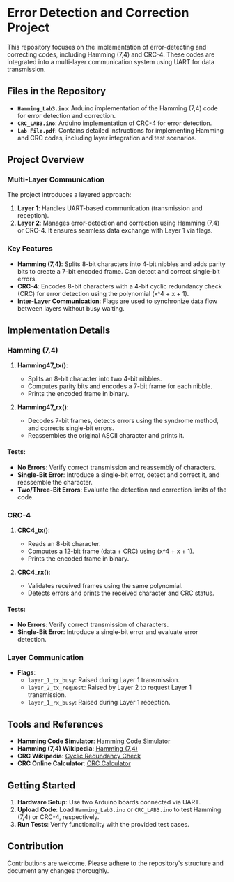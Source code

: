 # Error Detection and Correction Project

This repository focuses on the implementation of error-detecting and correcting codes, including Hamming (7,4) and CRC-4. These codes are integrated into a multi-layer communication system using UART for data transmission.

## Files in the Repository

- **`Hamming_Lab3.ino`**: Arduino implementation of the Hamming (7,4) code for error detection and correction.
- **`CRC_LAB3.ino`**: Arduino implementation of CRC-4 for error detection.
- **`Lab File.pdf`**: Contains detailed instructions for implementing Hamming and CRC codes, including layer integration and test scenarios.

## Project Overview

### Multi-Layer Communication
The project introduces a layered approach:
1. **Layer 1**: Handles UART-based communication (transmission and reception).
2. **Layer 2**: Manages error-detection and correction using Hamming (7,4) or CRC-4. It ensures seamless data exchange with Layer 1 via flags.

### Key Features
- **Hamming (7,4)**: Splits 8-bit characters into 4-bit nibbles and adds parity bits to create a 7-bit encoded frame. Can detect and correct single-bit errors.
- **CRC-4**: Encodes 8-bit characters with a 4-bit cyclic redundancy check (CRC) for error detection using the polynomial \(x^4 + x + 1\).
- **Inter-Layer Communication**: Flags are used to synchronize data flow between layers without busy waiting.

## Implementation Details

### Hamming (7,4)
1. **Hamming47_tx()**:
   - Splits an 8-bit character into two 4-bit nibbles.
   - Computes parity bits and encodes a 7-bit frame for each nibble.
   - Prints the encoded frame in binary.
   
2. **Hamming47_rx()**:
   - Decodes 7-bit frames, detects errors using the syndrome method, and corrects single-bit errors.
   - Reassembles the original ASCII character and prints it.

#### Tests:
- **No Errors**: Verify correct transmission and reassembly of characters.
- **Single-Bit Error**: Introduce a single-bit error, detect and correct it, and reassemble the character.
- **Two/Three-Bit Errors**: Evaluate the detection and correction limits of the code.

### CRC-4
1. **CRC4_tx()**:
   - Reads an 8-bit character.
   - Computes a 12-bit frame (data + CRC) using \(x^4 + x + 1\).
   - Prints the encoded frame in binary.

2. **CRC4_rx()**:
   - Validates received frames using the same polynomial.
   - Detects errors and prints the received character and CRC status.

#### Tests:
- **No Errors**: Verify correct transmission of characters.
- **Single-Bit Error**: Introduce a single-bit error and evaluate error detection.

### Layer Communication
- **Flags**:
  - `layer_1_tx_busy`: Raised during Layer 1 transmission.
  - `layer_2_tx_request`: Raised by Layer 2 to request Layer 1 transmission.
  - `layer_1_rx_busy`: Raised during Layer 1 reception.

## Tools and References

- **Hamming Code Simulator**: [Hamming Code Simulator](http://www.ecs.umass.edu/ece/koren/FaultTolerantSystems/simulator/Hamming/HammingCodes.html)
- **Hamming (7,4) Wikipedia**: [Hamming (7,4)](https://en.wikipedia.org/wiki/Hamming(7,4))
- **CRC Wikipedia**: [Cyclic Redundancy Check](https://en.wikipedia.org/wiki/Cyclic_redundancy_check)
- **CRC Online Calculator**: [CRC Calculator](https://asecuritysite.com/comms/crc_div)

## Getting Started

1. **Hardware Setup**: Use two Arduino boards connected via UART.
2. **Upload Code**: Load `Hamming_Lab3.ino` or `CRC_LAB3.ino` to test Hamming (7,4) or CRC-4, respectively.
3. **Run Tests**: Verify functionality with the provided test cases.

## Contribution

Contributions are welcome. Please adhere to the repository's structure and document any changes thoroughly.

